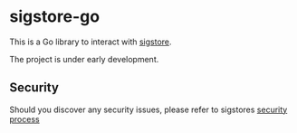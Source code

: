 # sigstore-go 

This is a Go library to interact with [sigstore](https://sigstore.dev/).

The project is under early development.

## Security

Should you discover any security issues, please refer to sigstores [security
process](https://github.com/sigstore/community/blob/main/SECURITY.md)
